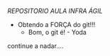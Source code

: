 *REPOSITORIO AULA INFRA ÁGIL*

- Obtendo a FORÇA do git!!!
  - Bom, o git é! - Yoda 

continue a nadar.... 
